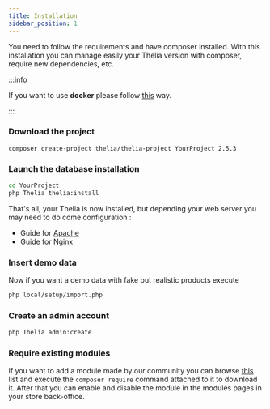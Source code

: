 ```yaml
---
title: Installation
sidebar_position: 1
---
```


You need to follow the requirements and have composer installed.
With this installation you can manage easily your Thelia version with composer, require new
dependencies, etc.

:::info

If you want to use **docker** please follow [this](./docker) way.

:::

### Download the project
```
composer create-project thelia/thelia-project YourProject 2.5.3
```

### Launch the database installation

```bash
cd YourProject
php Thelia thelia:install
```

That's all, your Thelia is now installed, but depending your web server you may need to do come configuration : 
- Guide for [Apache](./apache_configuration)
- Guide for [Nginx](./nginx_configuration)


### Insert demo data
Now if you want a demo data with fake but realistic products execute

```bash
php local/setup/import.php
```

### Create an admin account

```bash
php Thelia admin:create
```

### Require existing modules
If you want to add a module made by our community you can browse [this](../../modules) list and execute the `composer require` command attached to it to download it.
After that you can enable and disable the module in the modules pages in your store back-office.
